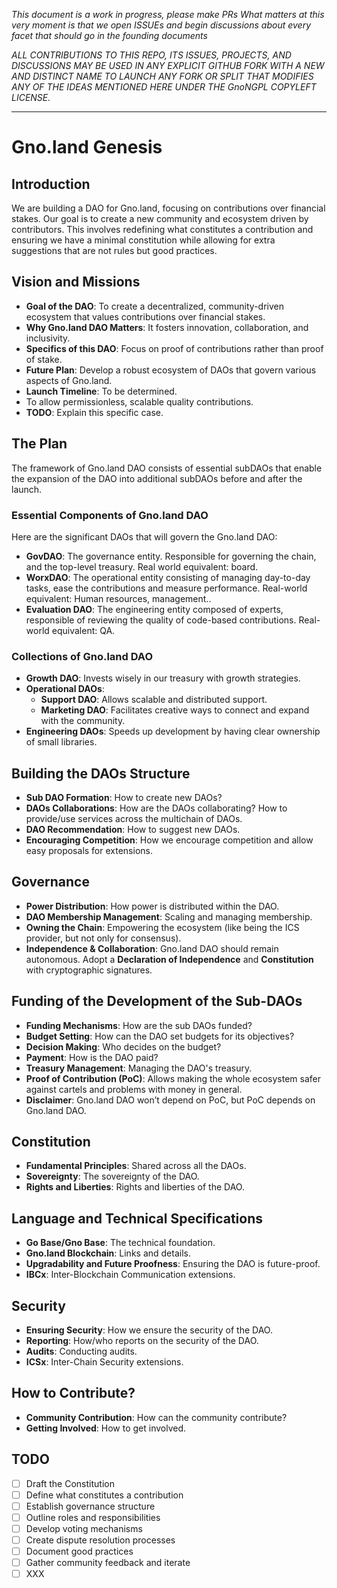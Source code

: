 _This document is a work in progress, please make PRs_ _What matters at this
very moment is that we open ISSUEs and begin discussions about every facet that
should go in the founding documents_

_ALL CONTRIBUTIONS TO THIS REPO, ITS ISSUES, PROJECTS, AND DISCUSSIONS MAY BE USED
IN ANY EXPLICIT GITHUB FORK WITH A NEW AND DISTINCT NAME TO LAUNCH ANY FORK OR SPLIT
THAT MODIFIES ANY OF THE IDEAS MENTIONED HERE UNDER THE GnoNGPL COPYLEFT LICENSE._

----------------------------------------
# Gno.land Genesis

## Introduction

We are building a DAO for Gno.land, focusing on contributions over financial
stakes. Our goal is to create a new community and ecosystem driven by
contributors. This involves redefining what constitutes a contribution and
ensuring we have a minimal constitution while allowing for extra suggestions
that are not rules but good practices.

## Vision and Missions

- **Goal of the DAO**: To create a decentralized, community-driven ecosystem
  that values contributions over financial stakes.
- **Why Gno.land DAO Matters**: It fosters innovation, collaboration, and
  inclusivity.
- **Specifics of this DAO**: Focus on proof of contributions rather than proof
  of stake.
- **Future Plan**: Develop a robust ecosystem of DAOs that govern various
  aspects of Gno.land.
- **Launch Timeline**: To be determined.
- To allow permissionless, scalable quality contributions.
- **TODO**: Explain this specific case.

## The Plan

The framework of Gno.land DAO consists of essential subDAOs that enable the
expansion of the DAO into additional subDAOs before and after the launch.

### Essential Components of Gno.land DAO

Here are the significant DAOs that will govern the Gno.land DAO:

- **GovDAO**: The governance entity. Responsible for governing the chain, and
  the top-level treasury. Real world equivalent: board.
- **WorxDAO**: The operational entity consisting of managing day-to-day tasks,
  ease the contributions and measure performance. Real-world equivalent: Human
  resources, management..
- **Evaluation DAO**: The engineering entity composed of experts, responsible of
  reviewing the quality of code-based contributions. Real-world equivalent: QA.

### Collections of Gno.land DAO

- **Growth DAO**: Invests wisely in our treasury with growth strategies.
- **Operational DAOs**:
  - **Support DAO**: Allows scalable and distributed support.
  - **Marketing DAO**: Facilitates creative ways to connect and expand with the
    community.
- **Engineering DAOs**: Speeds up development by having clear ownership of small
  libraries.

## Building the DAOs Structure

- **Sub DAO Formation**: How to create new DAOs?
- **DAOs Collaborations**: How are the DAOs collaborating? How to provide/use
  services across the multichain of DAOs.
- **DAO Recommendation**: How to suggest new DAOs.
- **Encouraging Competition**: How we encourage competition and allow easy
  proposals for extensions.

## Governance

- **Power Distribution**: How power is distributed within the DAO.
- **DAO Membership Management**: Scaling and managing membership.
- **Owning the Chain**: Empowering the ecosystem (like being the ICS provider,
  but not only for consensus).
- **Independence & Collaboration**: Gno.land DAO should remain autonomous. Adopt
  a **Declaration of Independence** and **Constitution** with cryptographic
  signatures.

## Funding of the Development of the Sub-DAOs

- **Funding Mechanisms**: How are the sub DAOs funded?
- **Budget Setting**: How can the DAO set budgets for its objectives?
- **Decision Making**: Who decides on the budget?
- **Payment**: How is the DAO paid?
- **Treasury Management**: Managing the DAO's treasury.
- **Proof of Contribution (PoC)**: Allows making the whole ecosystem safer
  against cartels and problems with money in general.
- **Disclaimer**: Gno.land DAO won’t depend on PoC, but PoC depends on Gno.land DAO.

## Constitution

- **Fundamental Principles**: Shared across all the DAOs.
- **Sovereignty**: The sovereignty of the DAO.
- **Rights and Liberties**: Rights and liberties of the DAO.

## Language and Technical Specifications

- **Go Base/Gno Base**: The technical foundation.
- **Gno.land Blockchain**: Links and details.
- **Upgradability and Future Proofness**: Ensuring the DAO is future-proof.
- **IBCx**: Inter-Blockchain Communication extensions.

## Security

- **Ensuring Security**: How we ensure the security of the DAO.
- **Reporting**: How/who reports on the security of the DAO.
- **Audits**: Conducting audits.
- **ICSx**: Inter-Chain Security extensions.

## How to Contribute?

- **Community Contribution**: How can the community contribute?
- **Getting Involved**: How to get involved.

## TODO

- [ ] Draft the Constitution
- [ ] Define what constitutes a contribution
- [ ] Establish governance structure
- [ ] Outline roles and responsibilities
- [ ] Develop voting mechanisms
- [ ] Create dispute resolution processes
- [ ] Document good practices
- [ ] Gather community feedback and iterate
- [ ] XXX
